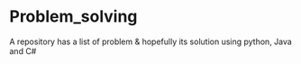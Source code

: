 # Problem_solving
A repository has a list of problem &amp; hopefully its solution using python, Java and C#
